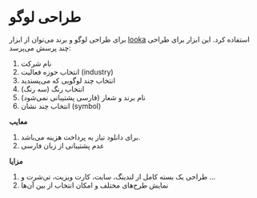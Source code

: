# طراحی لوگو

برای طراحی لوگو و برند می‌توان از ابزار [looka](https://looka.com) استفاده کرد. این ابزار برای طراحی چند پرسش می‌پرسد:
1. نام شرکت
2. انتخاب حوزه فعالیت (industry)
3. انتخاب چند لوگویی که می‌پسندید
4. انتخاب رنگ (سه رنگ)
5. نام برند و شعار (فارسی پشتیبانی نمی‌شود)
6. انتخاب چند نشان (symbol)

**معایب**
1. برای دانلود نیاز به پرداخت هزینه می‌باشد.
2. عدم پشتیبانی از زبان فارسی

**مزایا**
1. طراحی یک بسته کامل از لندینگ، سایت، کارت ویزیت، تی‌شرت و …
2. نمایش طرح‌های مختلف و امکان انتخاب از بین آن‌ها